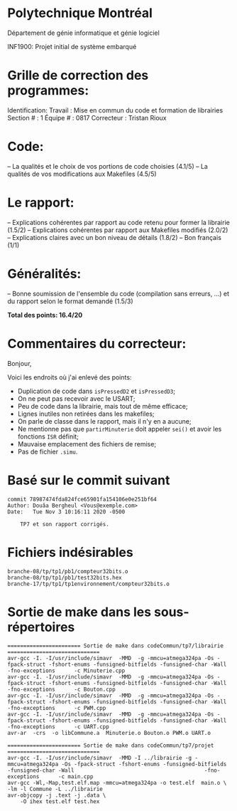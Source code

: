 # Polytechnique Montréal

Département de génie informatique et génie logiciel

INF1900: Projet initial de système embarqué

# Grille de correction des programmes:

Identification:
  Travail    : Mise en commun du code et formation de librairies
  Section #  : 1
  Équipe #   : 0817
  Correcteur : Tristan Rioux

# Code:
– La qualités et le choix de vos portions de code choisies   (4.1/5)
– La qualités de vos modifications aux Makefiles             (4.5/5)

# Le rapport:
– Explications cohérentes par rapport au code retenu
  pour former la librairie                                   (1.5/2)
– Explications cohérentes par rapport aux Makefiles modifiés (2.0/2)
– Explications claires avec un bon niveau de détails         (1.8/2)
– Bon français                                               (1/1)

# Généralités:
– Bonne soumission de l'ensemble du code (compilation sans
  erreurs, …) et du rapport selon le format demandé          (1.5/3)

__Total des points: 16.4/20__

# Commentaires du correcteur:
Bonjour,

Voici les endroits où j'ai enlevé des points:
- Duplication de code dans `isPressedD2` et `isPressedD3`;
- On ne peut pas recevoir avec le USART;
- Peu de code dans la librairie, mais tout de même efficace;
- Lignes inutiles non retirées dans les makefiles;
- On parle de classe dans le rapport, mais il n'y en a aucune;
- Ne mentionne pas que `partirMinuterie` doit appeler `sei()` et avoir les fonctions `ISR` définit;
- Mauvaise emplacement des fichiers de remise;
- Pas de fichier `.simu`.


# Basé sur le commit suivant
```
commit 78987474fda824fce65901fa154106e0e251bf64
Author: Douâa Bergheul <Vous@exemple.com>
Date:   Tue Nov 3 10:16:11 2020 -0500

    TP7 et son rapport corrigés.
```

# Fichiers indésirables
```
branche-08/tp/tp1/pb1/compteur32bits.o
branche-08/tp/tp1/pb1/test32bits.hex
branche-17/tp/tp1/tp1environnement/compteur32bits.o
```

# Sortie de make dans les sous-répertoires
```
======================= Sortie de make dans codeCommun/tp7/librairie =============================
avr-gcc -I. -I/usr/include/simavr  -MMD  -g -mmcu=atmega324pa -Os -fpack-struct -fshort-enums -funsigned-bitfields -funsigned-char -Wall                                         -fno-exceptions      -c Minuterie.cpp
avr-gcc -I. -I/usr/include/simavr  -MMD  -g -mmcu=atmega324pa -Os -fpack-struct -fshort-enums -funsigned-bitfields -funsigned-char -Wall                                         -fno-exceptions      -c Bouton.cpp
avr-gcc -I. -I/usr/include/simavr  -MMD  -g -mmcu=atmega324pa -Os -fpack-struct -fshort-enums -funsigned-bitfields -funsigned-char -Wall                                         -fno-exceptions      -c PWM.cpp
avr-gcc -I. -I/usr/include/simavr  -MMD  -g -mmcu=atmega324pa -Os -fpack-struct -fshort-enums -funsigned-bitfields -funsigned-char -Wall                                         -fno-exceptions      -c UART.cpp
avr-ar  -crs  -o libCommune.a  Minuterie.o Bouton.o PWM.o UART.o

======================= Sortie de make dans codeCommun/tp7/projet =============================
avr-gcc -I. -I/usr/include/simavr  -MMD -I ../librairie -g -mmcu=atmega324pa -Os -fpack-struct -fshort-enums -funsigned-bitfields -funsigned-char -Wall                                         -fno-exceptions      -c main.cpp
avr-gcc -Wl,-Map,test.elf.map -mmcu=atmega324pa -o test.elf  main.o \
-lm -l Commune -L ../librairie 
avr-objcopy -j .text -j .data \
	-O ihex test.elf test.hex

```
